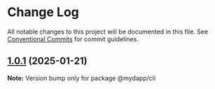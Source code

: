 # Change Log

All notable changes to this project will be documented in this file.
See [Conventional Commits](https://conventionalcommits.org) for commit guidelines.

## [1.0.1](https://github.com/taojiangcb/my-dapp-libs/compare/@mydapp/cli@1.0.10...@mydapp/cli@1.0.1) (2025-01-21)

**Note:** Version bump only for package @mydapp/cli
